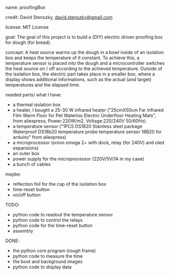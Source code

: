 name: proofingBox

credit: David Stenszky, david.stenszky@gmail.com

license: MIT License

goal: The goal of this project is to build a (DIY) electric driven proofing box for dough (for bread).

concept: A heat source warms up the dough in a bowl inside of an isolation box and keeps the temperature of it constant. To achieve this, a temperature sensor is placed into the dough and a microcontroller switches the heat source on / off according to the achieved temperature. Outside of the isolation box, the electric part takes place in a smaller box, where a display shows additional informations, such as the actual (and target) temperatures and the elapsed time.

needed parts/ what I have:
- a thermal isolation box
- a heater, I bought a 25-30 W infrared heater ("25cmX50cm Far Infrared Film Warm Floor for Pet Waterloo Electric Underfloor Heating Mats", from aliexpress; Power:220W/m2, Voltage:220/240V 50/60Hz)
- a temperature sensor ("1PCS DS1820 Stainless steel package Waterproof DS18b20 temperature probe temperature sensor 18B20 for arduino" from aliexpress)
- a microprocessor (onion omega 2+ with dock, relay (for 240V) and oled expansions)
- an outer box
- power supply for the microprocessor (220V/5V/1A in my case)
- a bunch of cables

maybe:
- reflection foil for the cap of the isolation box
- time-reset button
- on/off button

TODO:
- python code to readout the temperature sensor
- python code to control the relays
- python code for the time-reset button
- assembly

DONE:
- the python core program (rough frame)
- python code to measure the time
- the boot and background images
- python code to display data
